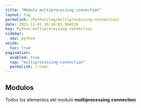 ```yaml
---
title: "Módulo multiprocessing.connection"
layout: tag
permalink: /Python/tag/multiprocessing-connection/
date: 2021-11-01 10:24:03.984226
key: Python.multiprocessing.connection
sidebar: 
  nav: python
aside: 
  toc: true
pagination: 
  enabled: true
  tag: "multiprocessing-connection"
  permalink: /:num/
---
```


<h2>Modulos</h2>
Todos los elementos del modulo <strong>multiprocessing.connection</strong>
